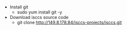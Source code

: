 * Install git
  * sudo yum install git -y
* Download isccs source code
  * git clone http://149.8.178.84/isccs-projects/isccs.git

